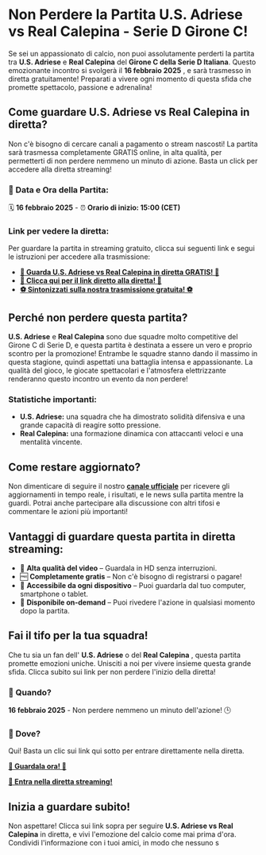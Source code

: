 # Non Perdere la Partita U.S. Adriese vs Real Calepina - Serie D Girone C!

Se sei un appassionato di calcio, non puoi assolutamente perderti la partita tra **U.S. Adriese** e **Real Calepina** del **Girone C della Serie D Italiana**. Questo emozionante incontro si svolgerà il **16 febbraio 2025** , e sarà trasmesso in diretta gratuitamente! Preparati a vivere ogni momento di questa sfida che promette spettacolo, passione e adrenalina!

## Come guardare U.S. Adriese vs Real Calepina in diretta?

Non c'è bisogno di cercare canali a pagamento o stream nascosti! La partita sarà trasmessa completamente GRATIS online, in alta qualità, per permetterti di non perdere nemmeno un minuto di azione. Basta un click per accedere alla diretta streaming!

### **📅 Data e Ora della Partita:**

🗓 **16 febbraio 2025** - ⏰ **Orario di inizio: 15:00 (CET)**

### Link per vedere la diretta:

Per guardare la partita in streaming gratuito, clicca sui seguenti link e segui le istruzioni per accedere alla trasmissione:

- [**🎥 Guarda U.S. Adriese vs Real Calepina in diretta GRATIS! 🎥**](https://tinyurl.com/livestreamfreeo?st=U.S.+Adriese+vs+Real+Calepina&si=gh)
- [**📡 Clicca qui per il link diretto alla diretta! 📡**](https://tinyurl.com/livestreamfreeo?st=U.S.+Adriese+vs+Real+Calepina&si=gh)
- [**⚽ Sintonizzati sulla nostra trasmissione gratuita! ⚽**](https://tinyurl.com/livestreamfreeo?st=U.S.+Adriese+vs+Real+Calepina&si=gh)

## Perché non perdere questa partita?

**U.S. Adriese** e **Real Calepina** sono due squadre molto competitive del Girone C di Serie D, e questa partita è destinata a essere un vero e proprio scontro per la promozione! Entrambe le squadre stanno dando il massimo in questa stagione, quindi aspettati una battaglia intensa e appassionante. La qualità del gioco, le giocate spettacolari e l'atmosfera elettrizzante renderanno questo incontro un evento da non perdere!

### Statistiche importanti:

- **U.S. Adriese:** una squadra che ha dimostrato solidità difensiva e una grande capacità di reagire sotto pressione.
- **Real Calepina:** una formazione dinamica con attaccanti veloci e una mentalità vincente.

## Come restare aggiornato?

Non dimenticare di seguire il nostro [**canale ufficiale**](https://tinyurl.com/livestreamfreeo?st=U.S.+Adriese+vs+Real+Calepina&si=gh) per ricevere gli aggiornamenti in tempo reale, i risultati, e le news sulla partita mentre la guardi. Potrai anche partecipare alla discussione con altri tifosi e commentare le azioni più importanti!

## Vantaggi di guardare questa partita in diretta streaming:

- 🎥 **Alta qualità del video** – Guardala in HD senza interruzioni.
- 🆓 **Completamente gratis** – Non c'è bisogno di registrarsi o pagare!
- 📱 **Accessibile da ogni dispositivo** – Puoi guardarla dal tuo computer, smartphone o tablet.
- 🔄 **Disponibile on-demand** – Puoi rivedere l'azione in qualsiasi momento dopo la partita.

## Fai il tifo per la tua squadra!

Che tu sia un fan dell' **U.S. Adriese** o del **Real Calepina** , questa partita promette emozioni uniche. Unisciti a noi per vivere insieme questa grande sfida. Clicca subito sui link per non perdere l'inizio della diretta!

### **📅 Quando?**

**16 febbraio 2025** - Non perdere nemmeno un minuto dell'azione! 🕒

### **🎥 Dove?**

Qui! Basta un clic sui link qui sotto per entrare direttamente nella diretta.

[**🎥 Guardala ora! 🎥**](https://tinyurl.com/livestreamfreeo?st=U.S.+Adriese+vs+Real+Calepina&si=gh)

[**📡 Entra nella diretta streaming!**](https://tinyurl.com/livestreamfreeo?st=U.S.+Adriese+vs+Real+Calepina&si=gh)

## Inizia a guardare subito!

Non aspettare! Clicca sui link sopra per seguire **U.S. Adriese vs Real Calepina** in diretta, e vivi l'emozione del calcio come mai prima d'ora. Condividi l'informazione con i tuoi amici, in modo che nessuno s
